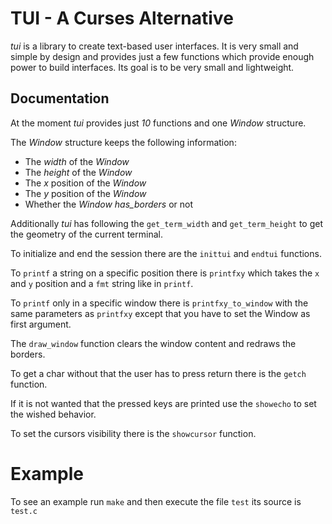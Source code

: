 # TUI - A Curses Alternative

*tui* is a library to create text-based user interfaces.
It is very small and simple by design and provides just a few functions which
provide enough power to build interfaces.
Its goal is to be very small and lightweight.

## Documentation

At the moment *tui* provides just *10* functions and one *Window* structure.

The *Window* structure keeps the following information:

* The *width* of the *Window*
* The *height* of the *Window*
* The *x* position of the *Window*
* The *y* position of the *Window*
* Whether the *Window* *has_borders* or not

Additionally *tui* has following the `get_term_width` and `get_term_height`
to get the geometry of the current terminal.

To initialize and end the session there are the `inittui` and `endtui` functions.

To `printf` a string on a specific position there is `printfxy` which takes the
`x` and `y` position and a `fmt` string like in `printf`.

To `printf` only in a specific window there is `printfxy_to_window` with the same
parameters as `printfxy` except that you have to set the Window as first argument.

The `draw_window` function clears the window content and redraws the borders.

To get a char without that the user has to press return there is the `getch` function.

If it is not wanted that the pressed keys are printed use the `showecho` to set the wished behavior.

To set the cursors visibility there is the `showcursor` function.

# Example

To see an example run `make` and then execute the file `test` its source is `test.c`
